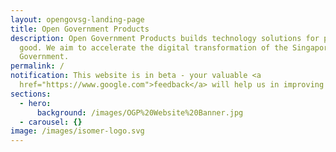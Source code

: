 ```yaml
---
layout: opengovsg-landing-page
title: Open Government Products
description: Open Government Products builds technology solutions for public
  good. We aim to accelerate the digital transformation of the Singapore
  Government.
permalink: /
notification: This website is in beta - your valuable <a
  href="https://www.google.com">feedback</a> will help us in improving it.
sections:
  - hero:
      background: /images/OGP%20Website%20Banner.jpg
  - carousel: {}
image: /images/isomer-logo.svg
---
```

